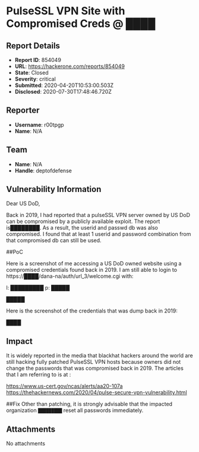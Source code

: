 # PulseSSL VPN Site with Compromised Creds @ ████

## Report Details
- **Report ID**: 854049
- **URL**: https://hackerone.com/reports/854049
- **State**: Closed
- **Severity**: critical
- **Submitted**: 2020-04-20T10:53:00.503Z
- **Disclosed**: 2020-07-30T17:48:46.720Z

## Reporter
- **Username**: r00tpgp
- **Name**: N/A

## Team
- **Name**: N/A
- **Handle**: deptofdefense

## Vulnerability Information
Dear US DoD,

Back in 2019, I had reported that a pulseSSL VPN server owned by US DoD can be compromised by a publicly available exploit. The report is████████. As a result, the userid and passwd db was also compromised. I found that at least 1 userid and password combination from that compromised db can still be used.

##PoC

Here is a screenshot of me accessing a US DoD owned website using a compromised credentials found back in 2019. I am still able to login to https://████/dana-na/auth/url_3/welcome.cgi with:

l: █████████
p:  █████

█████

Here is the screenshot of the credentials that was dump back in 2019:

████

## Impact

It is widely reported in the media that blackhat hackers around the world are still hacking fully patched PulseSSL VPN hosts because owners did not change the passwords that was compromised back in 2019. The articles that I am referring to is at :

https://www.us-cert.gov/ncas/alerts/aa20-107a
https://thehackernews.com/2020/04/pulse-secure-vpn-vulnerability.html

##Fix
Other than patching, it is strongly advisable that the impacted organization `█████████` reset all passwords immediately.

## Attachments
No attachments
